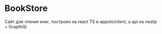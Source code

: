 # BookStore

Сайт для чтения книг, построен на react TS и appolo/client, а api на nestjs + GrapthQl
